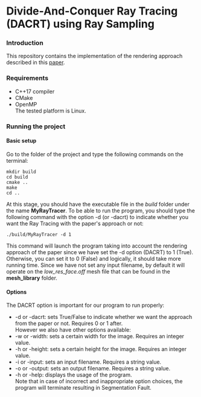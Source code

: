 # Divide-And-Conquer Ray Tracing (DACRT) using Ray Sampling
### Introduction
This repository contains the implementation of the rendering approach described in this [paper](http://web.wakayama-u.ac.jp/~iwasaki/project/dacrt/hpg2013final.pdf).

### Requirements
* C++17 compiler
* CMake
* OpenMP  
The tested platform is Linux.

### Running the project
#### Basic setup
Go to the folder of the project and type the following commands on the terminal:
```
mkdir build
cd build
cmake ..
make
cd ..
```
At this stage, you should have the executable file in the *build* folder under the name **MyRayTracer**. To be able to run the program, you should type the following command with the option -d (or -dacrt) to indicate whether you want the Ray Tracing with the paper's approach or not:
```
./build/MyRayTracer -d 1
```
This command will launch the program taking into account the rendering approach of the paper since we have set the -d option (DACRT) to 1 (True). Otherwise, you can set it to 0 (False) and logically, it should take more running time. Since we have not set any input filename, by default it will operate on the *low_res_face.off* mesh file that can be found in the **mesh_library** folder.

#### Options
The DACRT option is important for our program to run properly:  
* -d or -dacrt: sets True/False to indicate whether we want the approach from the paper or not. Requires 0 or 1 after.  
However we also have other options available:  
* -w or -width: sets a certain width for the image. Requires an integer value.
* -h or -height: sets a certain height for the image. Requires an integer value.
* -i or -input: sets an input filename. Requires a string value.
* -o or -output: sets an output filename. Requires a string value.
* -h or -help: displays the usage of the program.  
Note that in case of incorrect and inappropriate option choices, the program will terminate resulting in Segmentation Fault.
